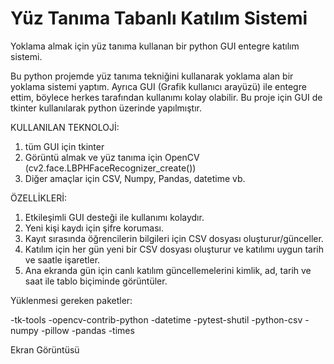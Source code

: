 # Yüz Tanıma Tabanlı Katılım Sistemi

Yoklama almak için yüz tanıma kullanan bir python GUI entegre katılım sistemi.

Bu python projemde yüz tanıma tekniğini kullanarak yoklama alan bir yoklama sistemi yaptım. Ayrıca GUI (Grafik kullanıcı arayüzü) ile entegre ettim, böylece herkes tarafından kullanımı kolay olabilir. Bu proje için GUI de tkinter kullanılarak python üzerinde yapılmıştır.

KULLANILAN TEKNOLOJİ:
1) tüm GUI için tkinter
2) Görüntü almak ve yüz tanıma için OpenCV (cv2.face.LBPHFaceRecognizer_create())
3) Diğer amaçlar için CSV, Numpy, Pandas, datetime vb.

ÖZELLİKLERİ:
1) Etkileşimli GUI desteği ile kullanımı kolaydır.
2) Yeni kişi kaydı için şifre koruması.
3) Kayıt sırasında öğrencilerin bilgileri için CSV dosyası oluşturur/günceller.
4) Katılım için her gün yeni bir CSV dosyası oluşturur ve katılımı uygun tarih ve saatle işaretler.
5) Ana ekranda gün için canlı katılım güncellemelerini kimlik, ad, tarih ve saat ile tablo biçiminde görüntüler.

Yüklenmesi gereken paketler:

-tk-tools
-opencv-contrib-python
-datetime
-pytest-shutil
-python-csv
-numpy
-pillow 
-pandas
-times



Ekran Görüntüsü
